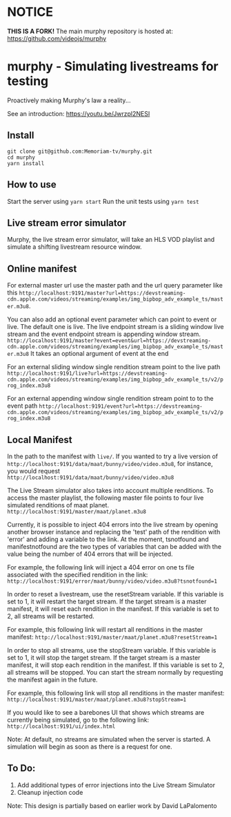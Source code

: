 # NOTICE

**THIS IS A FORK!** The main murphy repository is hosted at: <https://github.com/videojs/murphy>

# murphy - Simulating livestreams for testing

Proactively making Murphy's law a reality...

See an introduction: <https://youtu.be/Jwrzpl2NESI>

## Install

```shell
git clone git@github.com:Memoriam-tv/murphy.git
cd murphy
yarn install
```

## How to use
Start the server using `yarn start`
Run the unit tests using `yarn test`

## Live stream error simulator
Murphy, the live stream error simulator, will take an HLS VOD playlist and simulate a
shifting livestream resource window.

## Online manifest
For external master url use the master path and the url query parameter like this
 `http://localhost:9191/master?url=https://devstreaming-cdn.apple.com/videos/streaming/examples/img_bipbop_adv_example_ts/master.m3u8`.

You can also add an optional event parameter which can point to event or live. The default one is live.
 The live endpoint stream is a sliding window live stream and the event endpoint stream is appending window stream.
`http://localhost:9191/master?event=event&url=https://devstreaming-cdn.apple.com/videos/streaming/examples/img_bipbop_adv_example_ts/master.m3u8`
It takes an optional argument of event at the end

For an external sliding window single rendition stream point to the live path
`http://localhost:9191/live?url=https://devstreaming-cdn.apple.com/videos/streaming/examples/img_bipbop_adv_example_ts/v2/prog_index.m3u8`

For an external appending window single rendition stream point to to the event path
`http://localhost:9191/event?url=https://devstreaming-cdn.apple.com/videos/streaming/examples/img_bipbop_adv_example_ts/v2/prog_index.m3u8`


## Local Manifest
In the path to the manifest with `live/`. If you wanted to try a live version of `http://localhost:9191/data/maat/bunny/video/video.m3u8`,
for instance, you would request `http://localhost:9191/data/maat/bunny/video/video.m3u8`

The Live Stream simulator also takes into account multiple renditions. To access the master playlist, the following master file points to four
live simulated renditions of maat planet. `http://localhost:9191/master/maat/planet.m3u8`

Currently, it is possible to inject 404 errors into the live stream by opening another browser instance and replacing the 'test' path of the
rendition with 'error' and adding a variable to the link.  At the moment, tsnotfound and manifestnotfound are the two types of variables that can
be added with the value being the number of 404 errors that will be injected.

For example, the following link will inject a 404 error on one ts file associated with the specified rendition in the link:
`http://localhost:9191/error/maat/bunny/video/video.m3u8?tsnotfound=1`

In order to reset a livestream, use the resetStream variable.  If this variable is set to 1, it will restart the target stream.
If the target stream is a master manifest, it will reset each rendition in the manifest.  If this variable is set to 2,
all streams will be restarted.

For example, this following link will restart all renditions in the master manifest:
`http://localhost:9191/master/maat/planet.m3u8?resetStream=1`

In order to stop all streams, use the stopStream variable. If this variable is set to 1, it will stop the target stream.
If the target stream is a master manifest, it will stop each rendition in the manifest.  If this variable is set to 2,
all streams will be stopped.  You can start the stream normally by requesting the manifest again in the future.

For example, this following link will stop all renditions in the master manifest:
`http://localhost:9191/master/maat/planet.m3u8?stopStream=1`

If you would like to see a barebones UI that shows which streams are currently being simulated, go to the following link:
`http://localhost:9191/ui/index.html`

Note: At default, no streams are simulated when the server is started.  A simulation will begin as soon as there is a request for one.

## To Do:
1. Add additional types of error injections into the Live Stream Simulator
2. Cleanup injection code


Note: This design is partially based on earlier work by David LaPalomento
